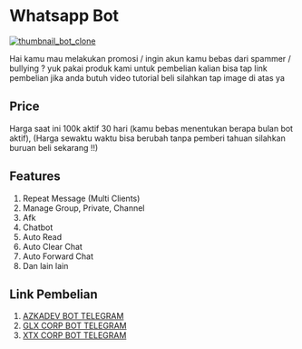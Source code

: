 # Whatsapp Bot
 
 
[![thumbnail_bot_clone](https://img.youtube.com/vi/k-lMfYvge_E/maxresdefault.jpg)](https://www.youtube.com/watch?v=k-lMfYvge_E)

Hai kamu mau melakukan promosi / ingin akun kamu bebas dari spammer / bullying ? yuk pakai produk kami  untuk pembelian kalian bisa tap link pembelian jika anda butuh video tutorial beli silahkan tap image di atas ya 

## Price

Harga saat ini 100k aktif 30 hari (kamu bebas menentukan berapa bulan bot aktif), (Harga sewaktu waktu bisa berubah tanpa pemberi tahuan silahkan buruan beli sekarang !!)

## Features

1. Repeat Message (Multi Clients)
2. Manage Group, Private, Channel
3. Afk
4. Chatbot 
5. Auto Read
6. Auto Clear Chat
7. Auto Forward Chat
8. Dan lain lain

## Link Pembelian

1. [AZKADEV BOT TELEGRAM](https://t.me/azkadevbot?start=ref_tg_bot_clone_github_azkadev)
2. [GLX CORP BOT TELEGRAM](https://t.me/glxcorpbot?start=ref_tg_bot_clone_github_azkadev)
3. [XTX CORP BOT TELEGRAM](https://t.me/xtxcorpbot?start=ref_tg_bot_clone_github_azkadev)